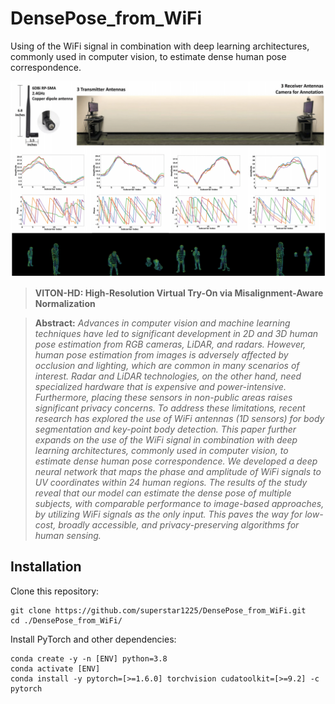 # DensePose_from_WiFi
Using of the WiFi signal in combination with deep learning architectures, commonly used in computer vision, to estimate dense human pose correspondence. 

![Teaser image](./assets/WiFi_Densepose.png)

> **VITON-HD: High-Resolution Virtual Try-On via Misalignment-Aware Normalization**<br>

> **Abstract:** *Advances in computer vision and machine learning techniques have led to significant development in 2D and 3D human pose estimation from RGB cameras, LiDAR, and radars. However, human pose estimation from images is adversely affected by occlusion and lighting, which are common in many scenarios of interest. Radar and LiDAR technologies, on the other hand, need specialized hardware that is expensive and power-intensive. Furthermore, placing these sensors in non-public areas raises significant privacy concerns.
To address these limitations, recent research has explored the use of WiFi antennas (1D sensors) for body segmentation and key-point body detection. This paper further expands on the use of the WiFi signal in combination with deep learning architectures, commonly used in computer vision, to estimate dense human pose correspondence. We developed a deep neural network that maps the phase and amplitude of WiFi signals to UV coordinates within 24 human regions. The results of the study reveal that our model can estimate the dense pose of multiple subjects, with comparable performance to image-based approaches, by utilizing WiFi signals as the only input. This paves the way for low-cost, broadly accessible, and privacy-preserving algorithms for human sensing.*

## Installation

Clone this repository:

```
git clone https://github.com/superstar1225/DensePose_from_WiFi.git
cd ./DensePose_from_WiFi/
```

Install PyTorch and other dependencies:

```
conda create -y -n [ENV] python=3.8
conda activate [ENV]
conda install -y pytorch=[>=1.6.0] torchvision cudatoolkit=[>=9.2] -c pytorch
```

